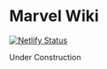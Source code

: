 # Marvel Wiki

[![Netlify Status](https://api.netlify.com/api/v1/badges/7ed73e79-5ccc-43cd-8306-dac80a55e769/deploy-status)](https://app.netlify.com/sites/marvelwiki-alanquintana/deploys)

Under Construction
